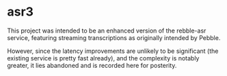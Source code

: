# asr3

This project was intended to be an enhanced version of the rebble-asr service,
featuring streaming transcriptions as originally intended by Pebble.

However, since the latency improvements are unlikely to be significant (the existing
service is pretty fast already), and the complexity is notably greater, it lies
abandoned and is recorded here for posterity.
